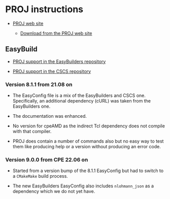 # PROJ instructions

  * [PROJ web site](https://proj.org/)

      * [Download from the PROJ web site](https://proj.org/download.html)


## EasyBuild

  * [PROJ support in the EasyBuilders repository](https://github.com/easybuilders/easybuild-easyconfigs/tree/develop/easybuild/easyconfigs/p/PROJ)

  * [PROJ support in the CSCS repository](https://github.com/eth-cscs/production/tree/master/easybuild/easyconfigs/p/PROJ)


### Version 8.1.1 from 21.08 on

  * The EasyConfig file is a mix of the EasyBuilders and CSCS one. Specifically,
    an additional dependency (cURL) was taken from the EasyBuilders one.

  * The documentation was enhanced.

  * No version for cpeAMD as the indirect Tcl dependency does not compile with that
    compiler.

  * PROJ does contain a number of commands also but no easy way to test them like
    producing help or a version without producing an error code.

### Version 9.0.0 from CPE 22.06 on

  * Started from a version bump of the 8.1.1 EasyConfig but had to switch to a
    `CMakeMake` build process.

  * The new EasyBuilders EasyConfig also includes `nlohmann_json` as a dependency
    which we do not yet have.



